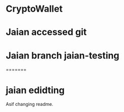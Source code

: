 # CryptoWallet

# Jaian accessed git

# Jaian branch jaian-testing
=======
# jaian edidting

Asif changing readme.